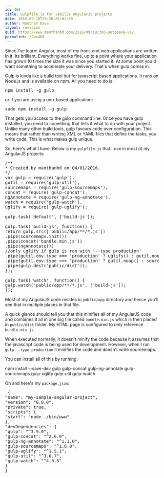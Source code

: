 ```yaml
---
id: 468
title: Gulpfile.js for vanilla AngularJS projects
date: 2016-09-18T20:36:01+01:00
author: Manthan Dave
layout: revision
guid: https://www.manthanhd.com/2016/09/18/306-autosave-v1/
permalink: /?p=468
---
```

Since I've learnt Angular, most of my front-end web applications are written in it. Its brilliant. Everything works fine, up to a point where your application has grown 10 times the size it was since you started it. At some point you'd want something to accelerate your delivery. That's when gulp comes in.

Gulp is kinda like a build tool but for javascript based applications. It runs on Node.js and is available on npm. All you need to do is:

<pre class="lang:sh decode:true ">npm install -g gulp</pre>

or if you are using a unix based application:

<pre class="lang:sh decode:true ">sudo npm install -g gulp</pre>

That gets you access to the gulp command line. Once you have gulp installed, you need to something that tells it what to do with your project. Unlike many other build tools, gulp favours code over configuration. This means that rather than writing XML or YAML files that define the tasks, you write code. This is what makes gulp unique.

So, here's what I have. Below is my <code>gulpfile.js</code> that I use in most of my AngularJS projects:<!--more-->

<pre class="lang:js decode:true ">/**
* Created by manthanhd on 04/01/2016.
*/
var gulp = require('gulp'),
gutil = require('gulp-util'),
sourcemaps = require('gulp-sourcemaps'),
concat = require('gulp-concat'),
ngAnnotate = require('gulp-ng-annotate'),
watch = require('gulp-watch'),
uglify = require('gulp-uglify');

gulp.task('default', ['build-js']);

gulp.task('build-js', function() {
return gulp.src(['public/app/**/*.js'])
.pipe(sourcemaps.init())
.pipe(concat('bundle.min.js'))
.pipe(ngAnnotate())
//only uglify if gulp is ran with '--type production'
.pipe(gutil.env.type === 'production' ? uglify() : gutil.noop())
.pipe(gutil.env.type === 'production' ? gutil.noop() : sourcemaps.write())
.pipe(gulp.dest('public/dist'));
});

gulp.task('watch', function() {
gulp.watch('public/app/**/*.js', ['build-js']);
});</pre>

Most of my AngularJS code resides in <code>public/app</code> directory and hence you'll see that in multiple places in that file.

A quick glance should tell you that this minifies all of my AngularJS code and combines it all in one big file called <code>bundle.min.js</code> which is then placed in <code>public/dist</code> folder. My HTML page is configured to only reference <code>bundle.min.js</code>.

When executed normally, it doesn't minify the code because it assumes that the javascript code is being used for development. However, when I run <code>gulp --type production</code> it minifies the code and doesn't write sourcemaps.

You can install all of this by running:

npm install --save-dev gulp gulp-concat gulp-ng-annotate gulp-sourcemaps gulp-uglify gulp-util gulp-watch

Oh and here's my <code>package.json</code>:

<pre class="lang:default decode:true "> {
"name": "my-sample-angular-project",
"version": "0.0.0",
"private": true,
"scripts": {
"start": "node ./bin/www"
},
"devDependencies": {
"gulp": "^3.9.0",
"gulp-concat": "^2.6.0",
"gulp-ng-annotate": "^1.1.0",
"gulp-sourcemaps": "^1.6.0",
"gulp-uglify": "^1.5.1",
"gulp-util": "^3.0.7",
"gulp-watch": "^4.3.5"
}
}</pre>

&nbsp;
